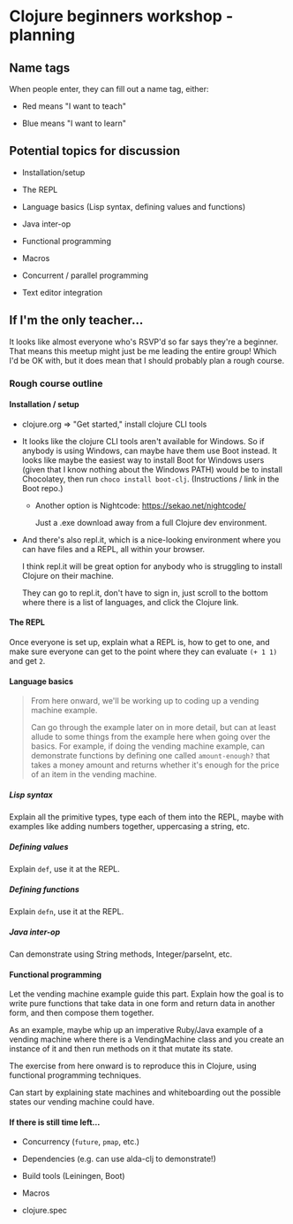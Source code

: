 # Clojure beginners workshop - planning

## Name tags

When people enter, they can fill out a name tag, either:

* Red means "I want to teach"

* Blue means "I want to learn"

## Potential topics for discussion

* Installation/setup

* The REPL

* Language basics (Lisp syntax, defining values and functions)

* Java inter-op

* Functional programming

* Macros

* Concurrent / parallel programming

* Text editor integration

## If I'm the only teacher...

It looks like almost everyone who's RSVP'd so far says they're a beginner. That
means this meetup might just be me leading the entire group! Which I'd be OK
with, but it does mean that I should probably plan a rough course.

### Rough course outline

#### Installation / setup

* clojure.org => "Get started," install clojure CLI tools

* It looks like the clojure CLI tools aren't available for Windows. So if
  anybody is using Windows, can maybe have them use Boot instead. It looks like
  maybe the easiest way to install Boot for Windows users (given that I know
  nothing about the Windows PATH) would be to install Chocolatey, then run
  `choco install boot-clj`. (Instructions / link in the Boot repo.)

  * Another option is Nightcode: https://sekao.net/nightcode/

    Just a .exe download away from a full Clojure dev environment.

* And there's also repl.it, which is a nice-looking environment where you can
  have files and a REPL, all within your browser.

  I think repl.it will be great option for anybody who is struggling to install
  Clojure on their machine.

  They can go to repl.it, don't have to sign in, just scroll to the bottom where
  there is a list of languages, and click the Clojure link.

#### The REPL

Once everyone is set up, explain what a REPL is, how to get to one, and make
sure everyone can get to the point where they can evaluate `(+ 1 1)` and get
`2`.

#### Language basics

> From here onward, we'll be working up to coding up a vending machine example.
>
> Can go through the example later on in more detail, but can at least allude to
> some things from the example here when going over the basics. For example, if
> doing the vending machine example, can demonstrate functions by defining one
> called `amount-enough?` that takes a money amount and returns whether it's
> enough for the price of an item in the vending machine.

##### Lisp syntax

Explain all the primitive types, type each of them into the REPL, maybe with
examples like adding numbers together, uppercasing a string, etc.

##### Defining values

Explain `def`, use it at the REPL.

##### Defining functions

Explain `defn`, use it at the REPL.

##### Java inter-op

Can demonstrate using String methods, Integer/parseInt, etc.

#### Functional programming

Let the vending machine example guide this part. Explain how the goal is to
write pure functions that take data in one form and return data in another form,
and then compose them together.

As an example, maybe whip up an imperative Ruby/Java example of a vending
machine where there is a VendingMachine class and you create an instance of it
and then run methods on it that mutate its state.

The exercise from here onward is to reproduce this in Clojure, using functional
programming techniques.

Can start by explaining state machines and whiteboarding out the possible states
our vending machine could have.

#### If there is still time left...

* Concurrency (`future`, `pmap`, etc.)

* Dependencies (e.g. can use alda-clj to demonstrate!)

* Build tools (Leiningen, Boot)

* Macros

* clojure.spec

